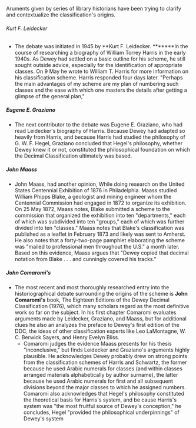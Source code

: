 Aruments given by series of library historians have been trying to clarify and contextualize the classification's origins.

###### Kurt F. Leidecker
- The debate was initiated in 1945 by **Kurt F. Leidecker. *******In the course of researching a biography of William Torrey Harris in the early 1940s. As Dewey had settled on a basic outline for his scheme, he still sought outside advice, especially for the identification of appropriate classes. On 9 May he wrote to William T. Harris for more information on his classification scheme. Harris responded four days later. "Perhaps the main advantages of my scheme are my plan of numbering such classes and the ease with which one masters the details after getting a glimpse of the general plan,"


##### Eugene E. Graziano
- The next contributor to the debate was Eugene E. Graziano, who had read Leidecker's biography of Harris. Because Dewey had adapted so heavily from Harris, and because Harris had studied the philosophy of G. W. F. Hegel, Graziano concluded that Hegel's philosophy, whether Dewey knew it or not, constituted the philosophical foundation on which the Decimal Classification ultimately was based.


##### John Maass
- John Maass, had another opinion, While doing research on the United States Centennial Exhibition of 1876 in Philadelphia. Maass studied William Phipps Blake, a geologist and mining engineer whom the Centennial Commission had engaged in 1872 to organize its exhibition. On 25 May 1872, Maass notes, Blake submitted a scheme to the commission that organized the exhibition into ten "departments," each of which was subdivided into ten "groups," each of which was further divided into ten "classes." Maass notes that Blake's classification was published as a leaflet in February 1873 and likely was sent to Amherst. He also notes that a forty-two-page pamphlet elaborating the scheme was "mailed to professional men throughout the U.S." a month later. Based on this evidence, Maass argues that "Dewey copied that decimal notation from Blake . . . and cunningly covered his tracks."

##### John Comaromi's
- The most recent and most thoroughly researched entry into the historiographical debate surrounding the origins of the scheme is **John Comaromi's** book, The Eighteen Editions of the Dewey Decimal Classification (1976), which many scholars regard as the most definitive work so far on the subject. In his first chapter Comaromi evaluates arguments made by Leidecker, Graziano, and Maass, but for additional clues he also an analyzes the preface to Dewey's first edition of the DDC, the ideas of other classification experts like Leo LaMontagne, W. C. Berwick Sayers, and Henry Evelyn Bliss.
	- Comaromi judges the evidence Maass presents for his thesis "inconclusive," but finds Leidecker and Graziano's arguments highly plausible. He acknowledges Dewey probably drew on strong points from the classification schemes of Harris and Schwartz, the former because he used Arabic numerals for classes (and within classes arranged materials alphabetically by author surname), the latter because he used Arabic numerals for first and all subsequent divisions beyond the major classes to which he assigned numbers. Comaromi also acknowledges that Hegel's philosophy constituted the theoretical basis for Harris's system, and be cause Harris's system was "the most fruitful source of Dewey's conception," he concludes, Hegel "provided the philosophical underpinnings" of Dewey's system

